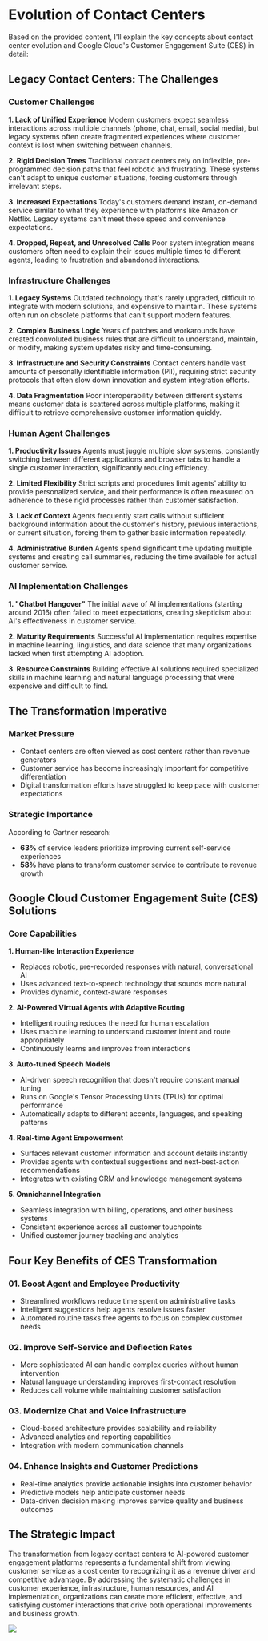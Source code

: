 # Evolution of Contact Centers

Based on the provided content, I'll explain the key concepts about contact center evolution and Google Cloud's Customer Engagement Suite (CES) in detail:

## **Legacy Contact Centers: The Challenges**

### **Customer Challenges**

**1. Lack of Unified Experience**
Modern customers expect seamless interactions across multiple channels (phone, chat, email, social media), but legacy systems often create fragmented experiences where customer context is lost when switching between channels.

**2. Rigid Decision Trees**
Traditional contact centers rely on inflexible, pre-programmed decision paths that feel robotic and frustrating. These systems can't adapt to unique customer situations, forcing customers through irrelevant steps.

**3. Increased Expectations**
Today's customers demand instant, on-demand service similar to what they experience with platforms like Amazon or Netflix. Legacy systems can't meet these speed and convenience expectations.

**4. Dropped, Repeat, and Unresolved Calls**
Poor system integration means customers often need to explain their issues multiple times to different agents, leading to frustration and abandoned interactions.

### **Infrastructure Challenges**

**1. Legacy Systems**
Outdated technology that's rarely upgraded, difficult to integrate with modern solutions, and expensive to maintain. These systems often run on obsolete platforms that can't support modern features.

**2. Complex Business Logic**
Years of patches and workarounds have created convoluted business rules that are difficult to understand, maintain, or modify, making system updates risky and time-consuming.

**3. Infrastructure and Security Constraints**
Contact centers handle vast amounts of personally identifiable information (PII), requiring strict security protocols that often slow down innovation and system integration efforts.

**4. Data Fragmentation**
Poor interoperability between different systems means customer data is scattered across multiple platforms, making it difficult to retrieve comprehensive customer information quickly.

### **Human Agent Challenges**

**1. Productivity Issues**
Agents must juggle multiple slow systems, constantly switching between different applications and browser tabs to handle a single customer interaction, significantly reducing efficiency.

**2. Limited Flexibility**
Strict scripts and procedures limit agents' ability to provide personalized service, and their performance is often measured on adherence to these rigid processes rather than customer satisfaction.

**3. Lack of Context**
Agents frequently start calls without sufficient background information about the customer's history, previous interactions, or current situation, forcing them to gather basic information repeatedly.

**4. Administrative Burden**
Agents spend significant time updating multiple systems and creating call summaries, reducing the time available for actual customer service.

### **AI Implementation Challenges**

**1. "Chatbot Hangover"**
The initial wave of AI implementations (starting around 2016) often failed to meet expectations, creating skepticism about AI's effectiveness in customer service.

**2. Maturity Requirements**
Successful AI implementation requires expertise in machine learning, linguistics, and data science that many organizations lacked when first attempting AI adoption.

**3. Resource Constraints**
Building effective AI solutions required specialized skills in machine learning and natural language processing that were expensive and difficult to find.

## **The Transformation Imperative**

### **Market Pressure**
- Contact centers are often viewed as cost centers rather than revenue generators
- Customer service has become increasingly important for competitive differentiation
- Digital transformation efforts have struggled to keep pace with customer expectations

### **Strategic Importance**
According to Gartner research:
- **63%** of service leaders prioritize improving current self-service experiences
- **58%** have plans to transform customer service to contribute to revenue growth

## **Google Cloud Customer Engagement Suite (CES) Solutions**

### **Core Capabilities**

**1. Human-like Interaction Experience**
- Replaces robotic, pre-recorded responses with natural, conversational AI
- Uses advanced text-to-speech technology that sounds more natural
- Provides dynamic, context-aware responses

**2. AI-Powered Virtual Agents with Adaptive Routing**
- Intelligent routing reduces the need for human escalation
- Uses machine learning to understand customer intent and route appropriately
- Continuously learns and improves from interactions

**3. Auto-tuned Speech Models**
- AI-driven speech recognition that doesn't require constant manual tuning
- Runs on Google's Tensor Processing Units (TPUs) for optimal performance
- Automatically adapts to different accents, languages, and speaking patterns

**4. Real-time Agent Empowerment**
- Surfaces relevant customer information and account details instantly
- Provides agents with contextual suggestions and next-best-action recommendations
- Integrates with existing CRM and knowledge management systems

**5. Omnichannel Integration**
- Seamless integration with billing, operations, and other business systems
- Consistent experience across all customer touchpoints
- Unified customer journey tracking and analytics

## **Four Key Benefits of CES Transformation**

### **01. Boost Agent and Employee Productivity**
- Streamlined workflows reduce time spent on administrative tasks
- Intelligent suggestions help agents resolve issues faster
- Automated routine tasks free agents to focus on complex customer needs

### **02. Improve Self-Service and Deflection Rates**
- More sophisticated AI can handle complex queries without human intervention
- Natural language understanding improves first-contact resolution
- Reduces call volume while maintaining customer satisfaction

### **03. Modernize Chat and Voice Infrastructure**
- Cloud-based architecture provides scalability and reliability
- Advanced analytics and reporting capabilities
- Integration with modern communication channels

### **04. Enhance Insights and Customer Predictions**
- Real-time analytics provide actionable insights into customer behavior
- Predictive models help anticipate customer needs
- Data-driven decision making improves service quality and business outcomes

## **The Strategic Impact**

The transformation from legacy contact centers to AI-powered customer engagement platforms represents a fundamental shift from viewing customer service as a cost center to recognizing it as a revenue driver and competitive advantage. By addressing the systematic challenges in customer experience, infrastructure, human resources, and AI implementation, organizations can create more efficient, effective, and satisfying customer interactions that drive both operational improvements and business growth.

![](https://gist.githubusercontent.com/Yash-Kavaiya/8690c606455a5b85cc30bf7d7bcd119f/raw/ff15c78c2633d233857183fc34da04900a13172c/Contact%2520Centers%2520of%2520the%2520past.svg)
